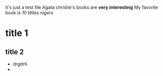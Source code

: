it's just a test file
Agata christie's books are **very interesting**
My favorite book is _10 littles nigers_
# title 1
## title 2
- drgdrh
- 
